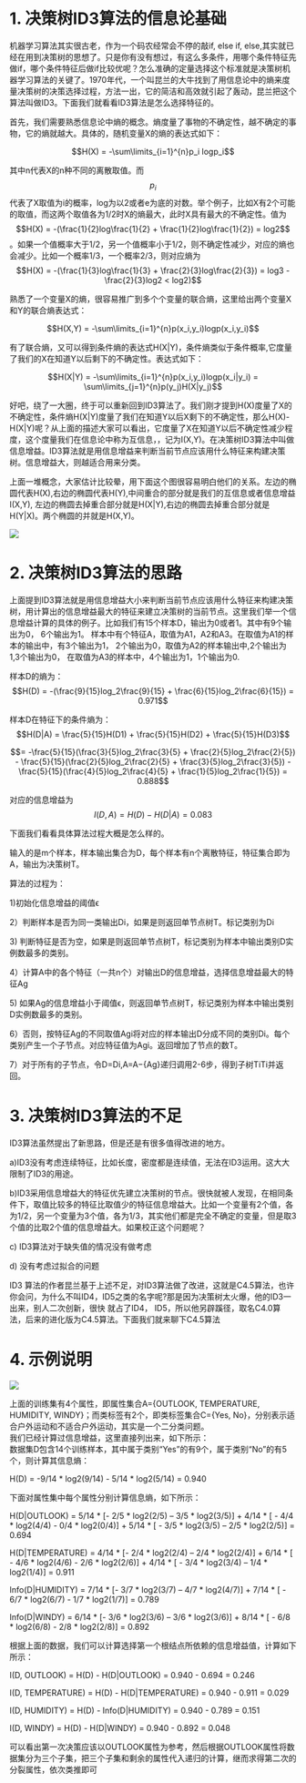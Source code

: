 # 1. 决策树ID3算法的信息论基础

机器学习算法其实很古老，作为一个码农经常会不停的敲if, else if, else,其实就已经在用到决策树的思想了。只是你有没有想过，有这么多条件，用哪个条件特征先做if，哪个条件特征后做if比较优呢？怎么准确的定量选择这个标准就是决策树机器学习算法的关键了。1970年代，一个叫昆兰的大牛找到了用信息论中的熵来度量决策树的决策选择过程，方法一出，它的简洁和高效就引起了轰动，昆兰把这个算法叫做ID3。下面我们就看看ID3算法是怎么选择特征的。

首先，我们需要熟悉信息论中熵的概念。熵度量了事物的不确定性，越不确定的事物，它的熵就越大。具体的，随机变量X的熵的表达式如下：

$$H(X) = -\sum\limits_{i=1}^{n}p_i logp_i$$

其中n代表X的n种不同的离散取值。而$$p_i$$代表了X取值为i的概率，log为以2或者e为底的对数。举个例子，比如X有2个可能的取值，而这两个取值各为1/2时X的熵最大，此时X具有最大的不确定性。值为$$H(X) = -(\frac{1}{2}log\frac{1}{2} + \frac{1}{2}log\frac{1}{2}) = log2$$。如果一个值概率大于1/2，另一个值概率小于1/2，则不确定性减少，对应的熵也会减少。比如一个概率1/3，一个概率2/3，则对应熵为$$H(X) = -(\frac{1}{3}log\frac{1}{3} + \frac{2}{3}log\frac{2}{3}) = log3 - \frac{2}{3}log2 < log2)$$

熟悉了一个变量X的熵，很容易推广到多个个变量的联合熵，这里给出两个变量X和Y的联合熵表达式：

$$H(X,Y) = -\sum\limits_{i=1}^{n}p(x_i,y_i)logp(x_i,y_i)$$

有了联合熵，又可以得到条件熵的表达式H\(X\|Y\)，条件熵类似于条件概率,它度量了我们的X在知道Y以后剩下的不确定性。表达式如下：

$$H(X|Y) = -\sum\limits_{i=1}^{n}p(x_i,y_i)logp(x_i|y_i) = \sum\limits_{j=1}^{n}p(y_j)H(X|y_j)$$

好吧，绕了一大圈，终于可以重新回到ID3算法了。我们刚才提到H\(X\)度量了X的不确定性，条件熵H\(X\|Y\)度量了我们在知道Y以后X剩下的不确定性，那么H\(X\)-H\(X\|Y\)呢？从上面的描述大家可以看出，它度量了X在知道Y以后不确定性减少程度，这个度量我们在信息论中称为互信息，，记为I\(X,Y\)。在决策树ID3算法中叫做信息增益。ID3算法就是用信息增益来判断当前节点应该用什么特征来构建决策树。信息增益大，则越适合用来分类。

上面一堆概念，大家估计比较晕，用下面这个图很容易明白他们的关系。左边的椭圆代表H\(X\),右边的椭圆代表H\(Y\),中间重合的部分就是我们的互信息或者信息增益I\(X,Y\), 左边的椭圆去掉重合部分就是H\(X\|Y\),右边的椭圆去掉重合部分就是H\(Y\|X\)。两个椭圆的并就是H\(X,Y\)。

![](http://images2015.cnblogs.com/blog/1042406/201611/1042406-20161110123427608-582642065.png)

# 2. 决策树ID3算法的思路

上面提到ID3算法就是用信息增益大小来判断当前节点应该用什么特征来构建决策树，用计算出的信息增益最大的特征来建立决策树的当前节点。这里我们举一个信息增益计算的具体的例子。比如我们有15个样本D，输出为0或者1。其中有9个输出为0， 6个输出为1。 样本中有个特征A，取值为A1，A2和A3。在取值为A1的样本的输出中，有3个输出为1， 2个输出为0，取值为A2的样本输出中,2个输出为1,3个输出为0， 在取值为A3的样本中，4个输出为1，1个输出为0.

样本D的熵为：$$H(D) = -(\frac{9}{15}log_2\frac{9}{15} + \frac{6}{15}log_2\frac{6}{15}) = 0.971$$

样本D在特征下的条件熵为： $$H(D|A) = \frac{5}{15}H(D1) + \frac{5}{15}H(D2) + \frac{5}{15}H(D3)$$

$$= -\frac{5}{15}(\frac{3}{5}log_2\frac{3}{5} + \frac{2}{5}log_2\frac{2}{5}) - \frac{5}{15}(\frac{2}{5}log_2\frac{2}{5} + \frac{3}{5}log_2\frac{3}{5}) -\frac{5}{15}(\frac{4}{5}log_2\frac{4}{5} + \frac{1}{5}log_2\frac{1}{5}) = 0.888$$

对应的信息增益为$$I(D,A) = H(D) - H(D|A) = 0.083$$

下面我们看看具体算法过程大概是怎么样的。

输入的是m个样本，样本输出集合为D，每个样本有n个离散特征，特征集合即为A，输出为决策树T。

算法的过程为：

1\)初始化信息增益的阈值ϵ

2）判断样本是否为同一类输出Di，如果是则返回单节点树T。标记类别为Di

3\) 判断特征是否为空，如果是则返回单节点树T，标记类别为样本中输出类别D实例数最多的类别。

4）计算A中的各个特征（一共n个）对输出D的信息增益，选择信息增益最大的特征Ag

5\) 如果Ag的信息增益小于阈值ϵ，则返回单节点树T，标记类别为样本中输出类别D实例数最多的类别。

6）否则，按特征Ag的不同取值Agi将对应的样本输出D分成不同的类别Di。每个类别产生一个子节点。对应特征值为Agi。返回增加了节点的数T。

7）对于所有的子节点，令D=Di,A=A−{Ag}递归调用2-6步，得到子树TiTi并返回。

# 3. 决策树ID3算法的不足

ID3算法虽然提出了新思路，但是还是有很多值得改进的地方。

a\)ID3没有考虑连续特征，比如长度，密度都是连续值，无法在ID3运用。这大大限制了ID3的用途。

b\)ID3采用信息增益大的特征优先建立决策树的节点。很快就被人发现，在相同条件下，取值比较多的特征比取值少的特征信息增益大。比如一个变量有2个值，各为1/2，另一个变量为3个值，各为1/3，其实他们都是完全不确定的变量，但是取3个值的比取2个值的信息增益大。如果校正这个问题呢？

c\) ID3算法对于缺失值的情况没有做考虑

d\) 没有考虑过拟合的问题

ID3 算法的作者昆兰基于上述不足，对ID3算法做了改进，这就是C4.5算法，也许你会问，为什么不叫ID4，ID5之类的名字呢?那是因为决策树太火爆，他的ID3一出来，别人二次创新，很快 就占了ID4， ID5，所以他另辟蹊径，取名C4.0算法，后来的进化版为C4.5算法。下面我们就来聊下C4.5算法

# 4. 示例说明

![](http://img.blog.csdn.net/20160425192843337?watermark/2/text/aHR0cDovL2Jsb2cuY3Nkbi5uZXQv/font/5a6L5L2T/fontsize/400/fill/I0JBQkFCMA==/dissolve/70/gravity/Center)  


上面的训练集有4个属性，即属性集合A={OUTLOOK, TEMPERATURE, HUMIDITY, WINDY}；而类标签有2个，即类标签集合C={Yes, No}，分别表示适合户外运动和不适合户外运动，其实是一个二分类问题。  
我们已经计算过信息增益，这里直接列出来，如下所示：  
数据集D包含14个训练样本，其中属于类别“Yes”的有9个，属于类别“No”的有5个，则计算其信息熵：

H\(D\) = -9/14 \* log2\(9/14\) - 5/14 \* log2\(5/14\) = 0.940

下面对属性集中每个属性分别计算信息熵，如下所示：

H\(D\|OUTLOOK\) = 5/14 \* \[- 2/5 \* log2\(2/5\) – 3/5 \* log2\(3/5\)\] + 4/14 \* \[ - 4/4 \* log2\(4/4\) - 0/4 \* log2\(0/4\)\] + 5/14 \* \[ - 3/5 \* log2\(3/5\) – 2/5 \* log2\(2/5\)\] = 0.694

H\(D\|TEMPERATURE\) = 4/14 \* \[- 2/4 \* log2\(2/4\) – 2/4 \* log2\(2/4\)\] + 6/14 \* \[ - 4/6 \* log2\(4/6\) - 2/6 \* log2\(2/6\)\] + 4/14 \* \[ - 3/4 \* log2\(3/4\) – 1/4 \* log2\(1/4\)\] = 0.911

Info\(D\|HUMIDITY\) = 7/14 \* \[- 3/7 \* log2\(3/7\) – 4/7 \* log2\(4/7\)\] + 7/14 \* \[ - 6/7 \* log2\(6/7\) - 1/7 \* log2\(1/7\)\] = 0.789

Info\(D\|WINDY\) = 6/14 \* \[- 3/6 \* log2\(3/6\) – 3/6 \* log2\(3/6\)\] + 8/14 \* \[ - 6/8 \* log2\(6/8\) - 2/8 \* log2\(2/8\)\] = 0.892

根据上面的数据，我们可以计算选择第一个根结点所依赖的信息增益值，计算如下所示：

I\(D, OUTLOOK\) = H\(D\) - H\(D\|OUTLOOK\) = 0.940 - 0.694 = 0.246

I\(D, TEMPERATURE\) = H\(D\) - H\(D\|TEMPERATURE\) = 0.940 - 0.911 = 0.029

I\(D, HUMIDITY\) = H\(D\) - Info\(D\|HUMIDITY\) = 0.940 - 0.789 = 0.151

I\(D, WINDY\) = H\(D\) - H\(D\|WINDY\) = 0.940 - 0.892 = 0.048

可以看出第一次决策应该以OUTLOOK属性为参考，然后根据OUTLOOK属性将数据集分为三个子集，把三个子集和剩余的属性代入递归的计算，继而求得第二次的分裂属性，依次类推即可



